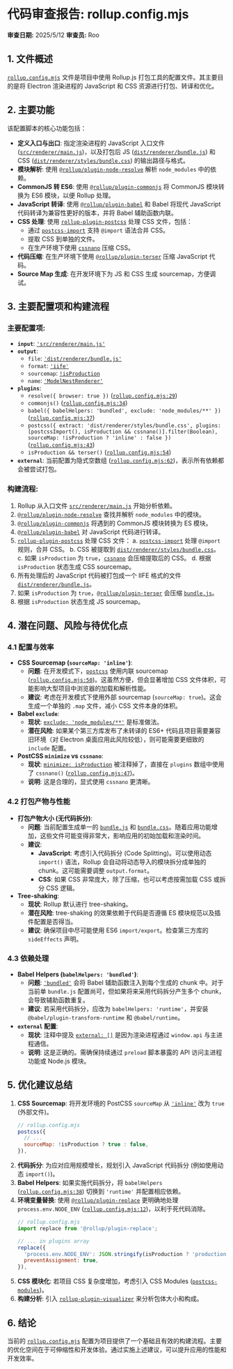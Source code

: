 # 代码审查报告: rollup.config.mjs

**审查日期:** 2025/5/12
**审查员:** Roo

## 1. 文件概述

[`rollup.config.mjs`](rollup.config.mjs:0) 文件是项目中使用 Rollup.js 打包工具的配置文件。其主要目的是将 Electron 渲染进程的 JavaScript 和 CSS 资源进行打包、转译和优化。

## 2. 主要功能

该配置脚本的核心功能包括：

*   **定义入口与出口**: 指定渲染进程的 JavaScript 入口文件 ([`src/renderer/main.js`](src/renderer/main.js:0))，以及打包后 JS ([`dist/renderer/bundle.js`](dist/renderer/bundle.js:0)) 和 CSS ([`dist/renderer/styles/bundle.css`](dist/renderer/styles/bundle.css:0)) 的输出路径与格式。
*   **模块解析**: 使用 [`@rollup/plugin-node-resolve`](rollup.config.mjs:2) 解析 `node_modules` 中的依赖。
*   **CommonJS 转 ES6**: 使用 [`@rollup/plugin-commonjs`](rollup.config.mjs:3) 将 CommonJS 模块转换为 ES6 模块，以便 Rollup 处理。
*   **JavaScript 转译**: 使用 [`@rollup/plugin-babel`](rollup.config.mjs:4) 和 Babel 将现代 JavaScript 代码转译为兼容性更好的版本，并将 Babel 辅助函数内联。
*   **CSS 处理**: 使用 [`rollup-plugin-postcss`](rollup.config.mjs:6) 处理 CSS 文件，包括：
    *   通过 [`postcss-import`](rollup.config.mjs:8) 支持 `@import` 语法合并 CSS。
    *   提取 CSS 到单独的文件。
    *   在生产环境下使用 [`cssnano`](rollup.config.mjs:7) 压缩 CSS。
*   **代码压缩**: 在生产环境下使用 [`@rollup/plugin-terser`](rollup.config.mjs:5) 压缩 JavaScript 代码。
*   **Source Map 生成**: 在开发环境下为 JS 和 CSS 生成 sourcemap，方便调试。

## 3. 主要配置项和构建流程

### 主要配置项:

*   **`input`**: [`'src/renderer/main.js'`](rollup.config.mjs:16)
*   **`output`**:
    *   `file`: [`'dist/renderer/bundle.js'`](rollup.config.mjs:20)
    *   `format`: [`'iife'`](rollup.config.mjs:21)
    *   `sourcemap`: [`!isProduction`](rollup.config.mjs:22)
    *   `name`: [`'ModelNestRenderer'`](rollup.config.mjs:23)
*   **`plugins`**:
    *   `resolve({ browser: true })` ([`rollup.config.mjs:29`](rollup.config.mjs:29))
    *   `commonjs()` ([`rollup.config.mjs:34`](rollup.config.mjs:34))
    *   `babel({ babelHelpers: 'bundled', exclude: 'node_modules/**' })` ([`rollup.config.mjs:37`](rollup.config.mjs:37))
    *   `postcss({ extract: 'dist/renderer/styles/bundle.css', plugins: [postcssImport(), isProduction && cssnano()].filter(Boolean), sourceMap: !isProduction ? 'inline' : false })` ([`rollup.config.mjs:43`](rollup.config.mjs:43))
    *   `isProduction && terser()` ([`rollup.config.mjs:54`](rollup.config.mjs:54))
*   **`external`**: 当前配置为隐式空数组 ([`rollup.config.mjs:62`](rollup.config.mjs:62))，表示所有依赖都会被尝试打包。

### 构建流程:

1.  Rollup 从入口文件 [`src/renderer/main.js`](src/renderer/main.js:0) 开始分析依赖。
2.  [`@rollup/plugin-node-resolve`](rollup.config.mjs:2) 查找并解析 `node_modules` 中的模块。
3.  [`@rollup/plugin-commonjs`](rollup.config.mjs:3) 将遇到的 CommonJS 模块转换为 ES 模块。
4.  [`@rollup/plugin-babel`](rollup.config.mjs:4) 对 JavaScript 代码进行转译。
5.  [`rollup-plugin-postcss`](rollup.config.mjs:6) 处理 CSS 文件：
    a.  [`postcss-import`](rollup.config.mjs:8) 处理 `@import` 规则，合并 CSS。
    b.  CSS 被提取到 [`dist/renderer/styles/bundle.css`](dist/renderer/styles/bundle.css:0)。
    c.  如果 `isProduction` 为 `true`，[`cssnano`](rollup.config.mjs:7) 会压缩提取后的 CSS。
    d.  根据 `isProduction` 状态生成 CSS sourcemap。
6.  所有处理后的 JavaScript 代码被打包成一个 IIFE 格式的文件 [`dist/renderer/bundle.js`](dist/renderer/bundle.js:0)。
7.  如果 `isProduction` 为 `true`，[`@rollup/plugin-terser`](rollup.config.mjs:5) 会压缩 [`bundle.js`](dist/renderer/bundle.js:0)。
8.  根据 `isProduction` 状态生成 JS sourcemap。

## 4. 潜在问题、风险与待优化点

### 4.1 配置与效率

*   **CSS Sourcemap (`sourceMap: 'inline'`)**:
    *   **问题**: 在开发模式下，[`postcss`](rollup.config.mjs:43) 使用内联 sourcemap ([`rollup.config.mjs:50`](rollup.config.mjs:50))。这虽然方便，但会显著增加 CSS 文件体积，可能影响大型项目中浏览器的加载和解析性能。
    *   **建议**: 考虑在开发模式下使用外部 sourcemap (`sourceMap: true`)。这会生成一个单独的 `.map` 文件，减小 CSS 文件本身的体积。
*   **Babel `exclude`**:
    *   **现状**: [`exclude: 'node_modules/**'`](rollup.config.mjs:39) 是标准做法。
    *   **潜在风险**: 如果某个第三方库发布了未转译的 ES6+ 代码且项目需要兼容旧环境（对 Electron 桌面应用此风险较低），则可能需要更细致的 `include` 配置。
*   **PostCSS `minimize` vs `cssnano`**:
    *   **现状**: [`minimize: isProduction`](rollup.config.mjs:49) 被注释掉了，直接在 `plugins` 数组中使用了 `cssnano()` ([`rollup.config.mjs:47`](rollup.config.mjs:47))。
    *   **说明**: 这是合理的，显式使用 `cssnano` 更清晰。

### 4.2 打包产物与性能

*   **打包产物大小 (无代码拆分)**:
    *   **问题**: 当前配置生成单一的 [`bundle.js`](dist/renderer/bundle.js:0) 和 [`bundle.css`](dist/renderer/styles/bundle.css:0)。随着应用功能增加，这些文件可能变得非常大，影响应用的初始加载和渲染时间。
    *   **建议**:
        *   **JavaScript**: 考虑引入代码拆分 (Code Splitting)。可以使用动态 `import()` 语法，Rollup 会自动将动态导入的模块拆分成单独的 chunk。这可能需要调整 `output.format`。
        *   **CSS**: 如果 CSS 非常庞大，除了压缩，也可以考虑按需加载 CSS 或拆分 CSS 逻辑。
*   **Tree-shaking**:
    *   **现状**: Rollup 默认进行 tree-shaking。
    *   **潜在风险**: tree-shaking 的效果依赖于代码是否遵循 ES 模块规范以及插件配置是否得当。
    *   **建议**: 确保项目中尽可能使用 ES6 `import/export`。检查第三方库的 `sideEffects` 声明。

### 4.3 依赖处理

*   **Babel Helpers (`babelHelpers: 'bundled'`)**:
    *   **问题**: [`'bundled'`](rollup.config.mjs:38) 会将 Babel 辅助函数注入到每个生成的 chunk 中。对于当前单 `bundle.js` 配置尚可，但如果将来采用代码拆分产生多个 chunk，会导致辅助函数重复。
    *   **建议**: 若采用代码拆分，应改为 `babelHelpers: 'runtime'`，并安装 `@babel/plugin-transform-runtime` 和 `@babel/runtime`。
*   **`external` 配置**:
    *   **现状**: 注释中提及 [`external: []`](rollup.config.mjs:62) 是因为渲染进程通过 `window.api` 与主进程通信。
    *   **说明**: 这是正确的。需确保持续通过 `preload` 脚本暴露的 API 访问主进程功能或 Node.js 模块。

## 5. 优化建议总结

1.  **CSS Sourcemap**: 将开发环境的 PostCSS `sourceMap` 从 [`'inline'`](rollup.config.mjs:50) 改为 `true` (外部文件)。
    ```javascript
    // rollup.config.mjs
    postcss({
      // ...
      sourceMap: !isProduction ? true : false,
    }),
    ```
2.  **代码拆分**: 为应对应用规模增长，规划引入 JavaScript 代码拆分 (例如使用动态 `import()`)。
3.  **Babel Helpers**: 如果实施代码拆分，将 `babelHelpers` ([`rollup.config.mjs:38`](rollup.config.mjs:38)) 切换到 `'runtime'` 并配置相应依赖。
4.  **环境变量替换**: 使用 [`@rollup/plugin-replace`](https://github.com/rollup/plugins/tree/master/packages/replace) 更明确地处理 `process.env.NODE_ENV` ([`rollup.config.mjs:12`](rollup.config.mjs:12))，以利于死代码消除。
    ```javascript
    // rollup.config.mjs
    import replace from '@rollup/plugin-replace';

    // ... in plugins array
    replace({
      'process.env.NODE_ENV': JSON.stringify(isProduction ? 'production' : 'development'),
      preventAssignment: true,
    }),
    ```
5.  **CSS 模块化**: 若项目 CSS 复杂度增加，考虑引入 CSS Modules ([`postcss-modules`](https://github.com/madyankin/postcss-modules))。
6.  **构建分析**: 引入 [`rollup-plugin-visualizer`](https://github.com/btd/rollup-plugin-visualizer) 来分析包体大小和构成。

## 6. 结论

当前的 [`rollup.config.mjs`](rollup.config.mjs:0) 配置为项目提供了一个基础且有效的构建流程。主要的优化空间在于可伸缩性和开发体验。通过实施上述建议，可以提升应用的性能和开发效率。
